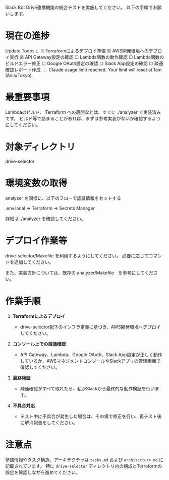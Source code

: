 Slack Bot Drive連携機能の統合テストを実施してください。
以下の手順でお願いします。

# 現在の進捗
Update Todos
  ⎿  ☒ Terraformによるデプロイ準備
     ☒ AWS開発環境へのデプロイ実行
     ☒ API Gateway設定の確認
     ☐ Lambda関数の動作確認
     ☐ Lambda関数のビルドエラー修正
     ☐ Google OAuth設定の確認
     ☐ Slack App設定の確認
     ☐ 疎通確認レポート作成
  ⎿  Claude usage limit reached. Your limit will reset at 1am
     (Asia/Tokyo).

# 最重要事項

Lambdaのビルド、 Terraform への展開などは、すでに ./analyzer で実装済みです。
ビルド等で詰まることがあれば、まずは参考実装がないか確認するようにしてください。

# 対象ディレクトリ

drive-selector

# 環境変数の取得

analyzer を同様に、以下のフローで認証情報をセットする

.env.local => Terraform => Secrets Manager

詳細は ./analyzer を確認してください。

# デプロイ作業等

drive-selector/Makefile を利用するようにしてください。
必要に応じてコマンドを追加してください。

また、実装方針については、既存の analyzer/Makefile　を参考にしてください。

# 作業手順

1. **Terraformによるデプロイ**

   * drive-selector配下のインフラ定義に基づき、AWS開発環境へデプロイしてください。

2. **コンソール上での疎通確認**

   * API Gateway、Lambda、Google OAuth、Slack App設定が正しく動作しているか、AWSマネジメントコンソールやSlackアプリの管理画面で確認してください。

3. **最終検証**

   * 疎通確認がすべて取れたら、私がSlackから最終的な動作検証を行います。

4. **不具合対応**

   * テスト中に不具合が発生した場合は、その場で修正を行い、再テスト後に解消報告をしてください。

# 注意点

参照情報やタスク構造、アーキテクチャは `tasks.md` および `architecture.md` に記載されています。
特に `drive-selector` ディレクトリ内の構成とTerraformの設定を確認しながら進めてください。
